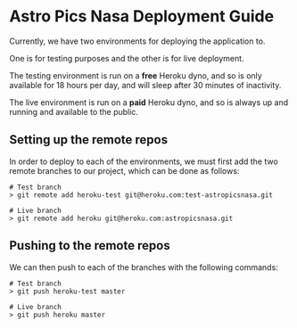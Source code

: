 
# Astro Pics Nasa Deployment Guide

Currently, we have two environments for deploying the application to.

One is for testing purposes and the other is for live deployment.

The testing environment is run on a **free** Heroku dyno, and so is only available for
18 hours per day, and will sleep after 30 minutes of inactivity.

The live environment is run on a **paid** Heroku dyno, and so is always up and running
and available to the public.

## Setting up the remote repos

In order to deploy to each of the environments, we must first add the two remote
branches to our project, which can be done as follows:

```
# Test branch
> git remote add heroku-test git@heroku.com:test-astropicsnasa.git
```

```
# Live branch
> git remote add heroku git@heroku.com:astropicsnasa.git
```

## Pushing to the remote repos

We can then push to each of the branches with the following commands:

```
# Test branch
> git push heroku-test master
```

```
# Live branch
> git push heroku master
```
